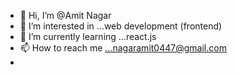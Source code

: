 - 👋 Hi, I’m @Amit Nagar
- 👀 I’m interested in ...web development (frontend)
- 🌱 I’m currently learning ...react.js
- 📫 How to reach me ...nagaramit0447@gmail.com
- 

<!---
nagaramit0447/nagaramit0447 is a ✨ special ✨ repository because its `README.md` (this file) appears on your GitHub profile.
You can click the Preview link to take a look at your changes.
--->

